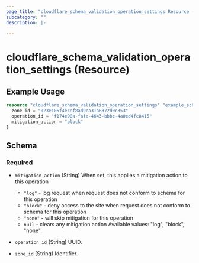 ```yaml
---
page_title: "cloudflare_schema_validation_operation_settings Resource - Cloudflare"
subcategory: ""
description: |-
  
---
```


# cloudflare_schema_validation_operation_settings (Resource)



## Example Usage

```terraform
resource "cloudflare_schema_validation_operation_settings" "example_schema_validation_operation_settings" {
  zone_id = "023e105f4ecef8ad9ca31a8372d0c353"
  operation_id = "f174e90a-fafe-4643-bbbc-4a0ed4fc8415"
  mitigation_action = "block"
}
```

<!-- schema generated by tfplugindocs -->
## Schema

### Required

- `mitigation_action` (String) When set, this applies a mitigation action to this operation

  - `"log"` - log request when request does not conform to schema for this operation
  - `"block"` - deny access to the site when request does not conform to schema for this operation
  - `"none"` - will skip mitigation for this operation
  - `null` - clears any mitigation action
Available values: "log", "block", "none".
- `operation_id` (String) UUID.
- `zone_id` (String) Identifier.


